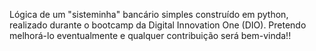 Lógica de um "sisteminha" bancário simples construído em python, realizado durante o bootcamp da Digital Innovation One (DIO). Pretendo melhorá-lo eventualmente e qualquer contribuição será bem-vinda!!